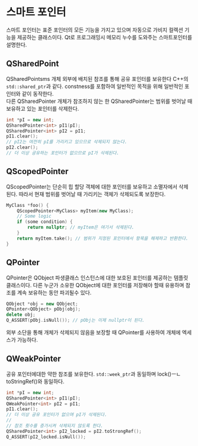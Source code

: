 # 스마트 포인터
스마트 포인터는 표준 포인터의 모든 기능을 가지고 있으며 자동으로 가비지 컬렉션 기능을 제공하는 클래스이다. Qt로 프로그래밍시 메모리 누수를 도와주는 스마트포인터를 설명한다.
## QSharedPoint
QSharedPointsms 개체 외부에 배치된 참조를 통해 공유 포인터를 보유한다 C++의 `std::shared_ptr`과 같다. constness를 포함하여 일반적인 목적을 위해 일반적인 포인터와 같이 동작한다.  
다른 QSharedPointer 개체가 참조하지 않는 한 QSharedPointer는 범위를 벗어날 때 보유하고 있는 포인터를 삭제한다.

```c++
int *pI = new int;
QSharedPointer<int> pI1(pI);
QSharedPointer<int> pI2 = pI1;
pI1.clear();
// pI2는 여전히 pI를 가리키고 있으므로 삭제되지 않는다.
pI2.clear();
// 더 이상 공유하는 포인터가 없으므로 pI가 삭제된다.
```
## QScopedPointer
QScopedPointer는 단순히 힙 할당 객체에 대한 포인터를 보유하고 소멸자에서 삭제된다. 따라서 현재 범위를 벗어날 때 가리키는 객체가 삭제되도록 보장한다.
```C++
MyClass *foo() {
    QScopedPointer<MyClass> myItem(new MyClass);
    // Some logic
    if (some condition) {
        return nullptr; // myItem은 여기서 삭제된다.
    }
    return myItem.take(); // 범위가 지정된 포인터에서 항목을 해제하고 반환한다.
}
```
## QPointer
QPointer은 QObject 파생클래스 인스턴스에 대한 보호된 포인터를 제공하는 템플릿 클래스이다. 다른 누군가 소유한 QObject에 대한 포인터를 저장해야 할때 유용하며 참조를 계속 보유하는 동안 파괴될수 있다.
```C++
QObject *obj = new QObject;
QPointer<QObject> pObj(obj);
delete obj;
Q_ASSERT(pObj.isNull()); // pObj는 이제 nullptr이 된다.
```
외부 소단을 통해 개체가 삭제되지 않음을 보장할 때 QPointer를 사용하여 개체에 엑세스가 가능하다.
## QWeakPointer
공유 포인터에대한 약한 참조를 보유한다. `std::week_ptr`과 동일하며 lock()ㅡㄴ toStringRef()와 동일하다.
```c++
int *pI = new int;
QSharedPointer<int> pI1(pI);
QWeakPointer<int> pI2 = pI1;
pI1.clear();
// 더 이상 공유 포인터가 없으며 pI가 삭제된다.
//
// 참조 횟수를 증가시켜 삭제되지 않도록 한다.
QSharedPointer<int> pI2_locked = pI2.toStrongRef();
Q_ASSERT(pI2_locked.isNull());
```
